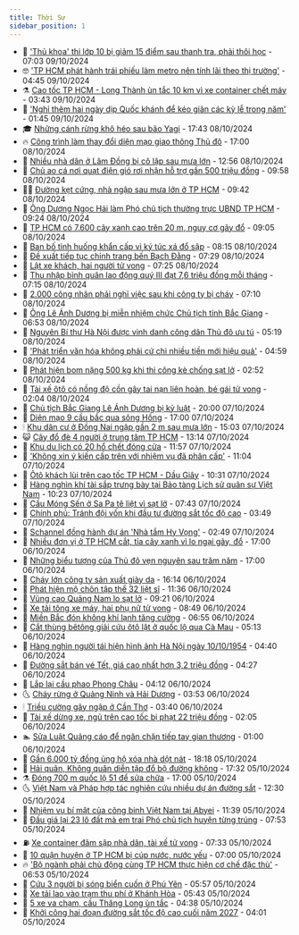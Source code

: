 ```yaml
---
title: Thời Sự
sidebar_position: 1
---
```


<!-- vnexpress-thoi-su:START -->
- 🦒 [&#39;Thủ khoa&#39; thi lớp 10 bị giảm 15 điểm sau thanh tra, phải thôi học](https://vnexpress.net/thu-khoa-thi-lop-10-bi-giam-15-diem-sau-thanh-tra-phai-thoi-hoc-4802033.html) - 07:03 09/10/2024
- 🤓 [&#39;TP HCM phát hành trái phiếu làm metro nên tính lãi theo thị trường&#39;](https://vnexpress.net/tp-hcm-phat-hanh-trai-phieu-lam-metro-nen-tinh-lai-theo-thi-truong-4801753.html) - 04:45 09/10/2024
- ⚗️ [Cao tốc TP HCM - Long Thành ùn tắc 10 km vì xe container chết máy](https://vnexpress.net/cao-toc-tp-hcm-long-thanh-un-tac-10-km-vi-xe-container-chet-may-4801962.html) - 03:43 09/10/2024
- 🌊 [&#39;Nghỉ thêm hai ngày dịp Quốc khánh để kéo giãn các kỳ lễ trong năm&#39;](https://vnexpress.net/nghi-them-hai-ngay-dip-quoc-khanh-de-keo-gian-cac-ky-le-trong-nam-4801630.html) - 01:45 09/10/2024
- 🎓 [Những cánh rừng khô héo sau bão Yagi](https://vnexpress.net/nhung-canh-rung-kho-heo-sau-bao-yagi-4801780.html) - 17:43 08/10/2024
- 🔥 [Công trình làm thay đổi diện mạo giao thông Thủ đô](https://vnexpress.net/cong-trinh-lam-thay-doi-dien-mao-giao-thong-thu-do-4800417.html) - 17:00 08/10/2024
- 🦏 [Nhiều nhà dân ở Lâm Đồng bị cô lập sau mưa lớn](https://vnexpress.net/nhieu-nha-dan-o-lam-dong-bi-co-lap-sau-mua-lon-4801789.html) - 12:56 08/10/2024
- 👺 [Chủ ao cá nơi quạt điện gió rơi nhận hỗ trợ gần 500 triệu đồng](https://vnexpress.net/chu-ao-ca-noi-quat-dien-gio-roi-nhan-ho-tro-gan-500-trieu-dong-4801730.html) - 09:58 08/10/2024
- 🧑‍🏫 [Đường kẹt cứng, nhà ngập sau mưa lớn ở TP HCM](https://vnexpress.net/duong-ket-cung-nha-ngap-sau-mua-lon-o-tp-hcm-4801703.html) - 09:42 08/10/2024
- 🚦 [Ông Dương Ngọc Hải làm Phó chủ tịch thường trực UBND TP HCM](https://vnexpress.net/ong-duong-ngoc-hai-lam-pho-chu-tich-thuong-truc-ubnd-tp-hcm-4801716.html) - 09:24 08/10/2024
- 🎉 [TP HCM có 7.600 cây xanh cao trên 20 m, nguy cơ gãy đổ](https://vnexpress.net/tp-hcm-co-7-600-cay-xanh-cao-tren-20-m-nguy-co-gay-do-4801656.html) - 09:05 08/10/2024
- 🦒 [Ban bố tình huống khẩn cấp vì ký túc xá đổ sập](https://vnexpress.net/ban-bo-tinh-huong-khan-cap-vi-ky-tuc-xa-do-sap-4801607.html) - 08:15 08/10/2024
- 🤗 [Đề xuất tiếp tục chỉnh trang bến Bạch Đằng](https://vnexpress.net/de-xuat-tiep-tuc-chinh-trang-ben-bach-dang-4801632.html) - 07:29 08/10/2024
- 💼 [Lật xe khách, hai người tử vong](https://vnexpress.net/lat-xe-khach-hai-nguoi-tu-vong-4801628.html) - 07:25 08/10/2024
- 🤩 [Thu nhập bình quân lao động quý III đạt 7,6 triệu đồng mỗi tháng](https://vnexpress.net/thu-nhap-binh-quan-lao-dong-quy-iii-dat-7-6-trieu-dong-moi-thang-4801530.html) - 07:15 08/10/2024
- 🤡 [2.000 công nhân phải nghỉ việc sau khi công ty bị cháy](https://vnexpress.net/chay-cong-ty-chang-chun-vina-4801625.html) - 07:10 08/10/2024
- 💯 [Ông Lê Ánh Dương bị miễn nhiệm chức Chủ tịch tỉnh Bắc Giang](https://vnexpress.net/ong-le-anh-duong-bi-mien-nhiem-chuc-chu-tich-tinh-bac-giang-4801595.html) - 06:53 08/10/2024
- 👺 [Nguyên Bí thư Hà Nội được vinh danh công dân Thủ đô ưu tú](https://vnexpress.net/nguyen-bi-thu-ha-noi-duoc-vinh-danh-cong-dan-thu-do-uu-tu-4801541.html) - 05:19 08/10/2024
- 🌮 [&#39;Phát triển văn hóa không phải cứ chi nhiều tiền mới hiệu quả&#39;](https://vnexpress.net/phat-trien-van-hoa-khong-phai-cu-chi-nhieu-tien-moi-hieu-qua-4801482.html) - 04:59 08/10/2024
- 🥸 [Phát hiện bom nặng 500 kg khi thi công kè chống sạt lở](https://vnexpress.net/phat-hien-bom-nang-500-kg-khi-thi-cong-ke-chong-sat-lo-4801461.html) - 02:52 08/10/2024
- 🐻 [Tài xế ôtô có nồng độ cồn gây tai nạn liên hoàn, bé gái tử vong](https://vnexpress.net/tai-xe-oto-co-nong-do-con-gay-tai-nan-lien-hoan-be-gai-tu-vong-4801421.html) - 02:04 08/10/2024
- 👀 [Chủ tịch Bắc Giang Lê Ánh Dương bị kỷ luật](https://vnexpress.net/chu-tich-bac-giang-le-anh-duong-bi-ky-luat-4801366.html) - 20:00 07/10/2024
- 🤔 [Diện mạo 9 cầu bắc qua sông Hồng](https://vnexpress.net/dien-mao-9-cau-bac-qua-song-hong-4800203.html) - 17:00 07/10/2024
- 🕯 [Khu dân cư ở Đồng Nai ngập gần 2 m sau mưa lớn](https://vnexpress.net/khu-dan-cu-o-dong-nai-ngap-gan-2-m-sau-mua-lon-4801347.html) - 15:03 07/10/2024
- 😺 [Cây đổ đè 4 người ở trung tâm TP HCM](https://vnexpress.net/cay-do-de-4-nguoi-o-trung-tam-tp-hcm-4801331.html) - 13:14 07/10/2024
- 🦆 [Khu du lịch có 20 hổ chết đóng cửa](https://vnexpress.net/khu-du-lich-co-20-ho-chet-dong-cua-4801315.html) - 11:57 07/10/2024
- 🧰 [&#39;Không xin ý kiến cấp trên với nhiệm vụ đã phân cấp&#39;](https://vnexpress.net/khong-xin-y-kien-cap-tren-voi-nhiem-vu-da-phan-cap-4801271.html) - 11:04 07/10/2024
- 🦍 [Ôtô khách lùi trên cao tốc TP HCM - Dầu Giây](https://vnexpress.net/oto-khach-lui-tren-cao-toc-tp-hcm-dau-giay-4801292.html) - 10:31 07/10/2024
- 🧰 [Hàng nghìn khí tài sắp trưng bày tại Bảo tàng Lịch sử quân sự Việt Nam](https://vnexpress.net/hang-nghin-khi-tai-sap-trung-bay-tai-bao-tang-lich-su-quan-su-viet-nam-4800881.html) - 10:23 07/10/2024
- 💃 [Cầu Móng Sến ở Sa Pa tê liệt vì sạt lở](https://vnexpress.net/cau-mong-sen-o-sa-pa-te-liet-vi-sat-lo-4801144.html) - 07:43 07/10/2024
- 🧰 [Chính phủ: Tránh đội vốn khi đầu tư đường sắt tốc độ cao](https://vnexpress.net/chinh-phu-tranh-doi-von-khi-dau-tu-duong-sat-toc-do-cao-4800994.html) - 03:49 07/10/2024
- 🚀 [Schannel đồng hành dự án &#39;Nhà tắm Hy Vọng&#39;](https://vnexpress.net/schannel-dong-hanh-du-an-nha-tam-hy-vong-4800411.html) - 02:49 07/10/2024
- 🎊 [Nhiều đơn vị ở TP HCM cắt, tỉa cây xanh vì lo ngại gãy, đổ](https://vnexpress.net/nhieu-don-vi-o-tp-hcm-cat-tia-cay-xanh-vi-lo-ngai-gay-do-4800833.html) - 17:00 06/10/2024
- 🤭 [Những biểu tượng của Thủ đô vẹn nguyên sau trăm năm](https://vnexpress.net/nhung-bieu-tuong-cua-thu-do-ven-nguyen-sau-tram-nam-4800308.html) - 17:00 06/10/2024
- 🤗 [Cháy lớn công ty sản xuất giày da](https://vnexpress.net/chay-lon-cong-ty-san-xuat-giay-da-4800887.html) - 16:14 06/10/2024
- 🌈 [Phát hiện mộ chôn tập thể 32 liệt sĩ](https://vnexpress.net/phat-hien-mo-chon-tap-the-32-liet-si-4800855.html) - 11:36 06/10/2024
- 🦣 [Vùng cao Quảng Nam lo sạt lở](https://vnexpress.net/vung-cao-quang-nam-lo-sat-lo-4800593.html) - 09:21 06/10/2024
- 🎡 [Xe tải tông xe máy, hai phụ nữ tử vong](https://vnexpress.net/xe-tai-tong-xe-may-hai-phu-nu-tu-vong-4800828.html) - 08:49 06/10/2024
- 🦏 [Miền Bắc đón không khí lạnh tăng cường](https://vnexpress.net/mien-bac-don-khong-khi-lanh-tang-cuong-4800810.html) - 06:55 06/10/2024
- 🎊 [Cắt thùng bêtông giải cứu ôtô lật ở quốc lộ qua Cà Mau](https://vnexpress.net/cat-thung-betong-giai-cuu-oto-lat-o-quoc-lo-qua-ca-mau-4800794.html) - 05:13 06/10/2024
- 🫶 [Hàng nghìn người tái hiện hình ảnh Hà Nội ngày 10/10/1954](https://vnexpress.net/hang-nghin-nguoi-tai-hien-hinh-anh-ha-noi-ngay-10-10-1954-4800774.html) - 04:40 06/10/2024
- 🤔 [Đường sắt bán vé Tết, giá cao nhất hơn 3,2 triệu đồng](https://vnexpress.net/duong-sat-ban-ve-tet-gia-cao-nhat-hon-3-2-trieu-dong-4800786.html) - 04:27 06/10/2024
- 🤠 [Lắp lại cầu phao Phong Châu](https://vnexpress.net/lap-lai-cau-phao-phong-chau-4800775.html) - 04:12 06/10/2024
- 🌜 [Cháy rừng ở Quảng Ninh và Hải Dương](https://vnexpress.net/chay-rung-o-quang-ninh-va-hai-duong-4800773.html) - 03:53 06/10/2024
- 🕯 [Triều cường gây ngập ở Cần Thơ](https://vnexpress.net/trieu-cuong-gay-ngap-o-can-tho-4800735.html) - 03:40 06/10/2024
- 🤔 [Tài xế dừng xe, ngủ trên cao tốc bị phạt 22 triệu đồng](https://vnexpress.net/tai-xe-dung-xe-ngu-tren-cao-toc-bi-phat-22-trieu-dong-4800739.html) - 02:05 06/10/2024
- 🏊 [Sửa Luật Quảng cáo để ngăn chặn tiếp tay gian thương](https://vnexpress.net/sua-luat-quang-cao-de-ngan-chan-tiep-tay-gian-thuong-4799276.html) - 01:00 06/10/2024
- 🌮 [Gần 6.000 tỷ đồng ủng hộ xóa nhà dột nát](https://vnexpress.net/gan-6-000-ty-dong-ung-ho-xoa-nha-dot-nat-4800686.html) - 18:18 05/10/2024
- 🫣 [Hải quân, Không quân diễn tập đổ bộ đường không](https://vnexpress.net/hai-quan-khong-quan-dien-tap-do-bo-duong-khong-4800680.html) - 17:32 05/10/2024
- ⚗️ [Đóng 700 m quốc lộ 51 để sửa chữa](https://vnexpress.net/dong-700-m-quoc-lo-51-de-sua-chua-4800626.html) - 17:00 05/10/2024
- 🌜 [Việt Nam và Pháp hợp tác nghiên cứu nhiều dự án đường sắt](https://vnexpress.net/viet-nam-va-phap-hop-tac-nghien-cuu-nhieu-du-an-duong-sat-4800603.html) - 12:30 05/10/2024
- 🌁 [Nhiệm vụ bí mật của công binh Việt Nam tại Abyei](https://vnexpress.net/nhiem-vu-bi-mat-cua-cong-binh-viet-nam-tai-abyei-4800295.html) - 11:39 05/10/2024
- 🐲 [Đấu giá lại 23 lô đất mà em trai Phó chủ tịch huyện từng trúng](https://vnexpress.net/dau-gia-lai-23-lo-dat-ma-em-trai-pho-chu-tich-huyen-tung-trung-4800582.html) - 07:53 05/10/2024
- ⛽️ [Xe container đâm sập nhà dân, tài xế tử vong](https://vnexpress.net/xe-container-dam-sap-nha-dan-tai-xe-tu-vong-4800588.html) - 07:33 05/10/2024
- 🗽 [10 quận huyện ở TP HCM bị cúp nước, nước yếu](https://vnexpress.net/10-quan-huyen-o-tp-hcm-bi-cup-nuoc-nuoc-yeu-4800573.html) - 07:00 05/10/2024
- 🔥 [&#39;Bộ ngành phải chủ động cùng TP HCM thực hiện cơ chế đặc thù&#39;](https://vnexpress.net/bo-nganh-phai-chu-dong-cung-tp-hcm-thuc-hien-co-che-dac-thu-4800570.html) - 06:53 05/10/2024
- 💯 [Cứu 3 người bị sóng biển cuốn ở Phú Yên](https://vnexpress.net/cuu-3-nguoi-bi-song-bien-cuon-o-phu-yen-4800550.html) - 05:57 05/10/2024
- 🦆 [Xe tải lao vào trạm thu phí ở Khánh Hòa](https://vnexpress.net/xe-tai-lao-vao-tram-thu-phi-o-khanh-hoa-4800559.html) - 05:43 05/10/2024
- 🫣 [5 xe va chạm, cầu Thăng Long ùn tắc](https://vnexpress.net/5-xe-va-cham-cau-thang-long-un-tac-4800534.html) - 04:38 05/10/2024
- 🤡 [Khởi công hai đoạn đường sắt tốc độ cao cuối năm 2027](https://vnexpress.net/khoi-cong-hai-doan-duong-sat-toc-do-cao-cuoi-nam-2027-4800513.html) - 04:01 05/10/2024<!-- vnexpress-thoi-su:END -->